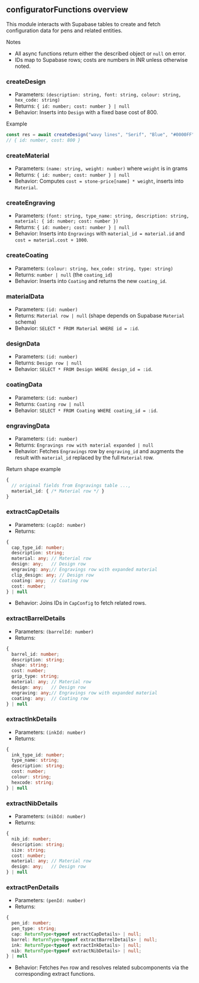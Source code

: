 ## configuratorFunctions overview

This module interacts with Supabase tables to create and fetch configuration data for pens and related entities.

Notes
- All async functions return either the described object or `null` on error.
- IDs map to Supabase rows; costs are numbers in INR unless otherwise noted.

### createDesign
- Parameters: `(description: string, font: string, colour: string, hex_code: string)`
- Returns: `{ id: number; cost: number } | null`
- Behavior: Inserts into `Design` with a fixed base cost of 800.

Example
```ts
const res = await createDesign("wavy lines", "Serif", "Blue", "#0000FF");
// { id: number, cost: 800 }
```

### createMaterial
- Parameters: `(name: string, weight: number)` where `weight` is in grams
- Returns: `{ id: number; cost: number } | null`
- Behavior: Computes `cost = stone-price[name] * weight`, inserts into `Material`.

### createEngraving
- Parameters: `(font: string, type_name: string, description: string, material: { id: number; cost: number })`
- Returns: `{ id: number; cost: number } | null`
- Behavior: Inserts into `Engravings` with `material_id = material.id` and `cost = material.cost + 1000`.

### createCoating
- Parameters: `(colour: string, hex_code: string, type: string)`
- Returns: `number | null` (the `coating_id`)
- Behavior: Inserts into `Coating` and returns the new `coating_id`.

### materialData
- Parameters: `(id: number)`
- Returns: `Material row | null` (shape depends on Supabase `Material` schema)
- Behavior: `SELECT * FROM Material WHERE id = :id`.

### designData
- Parameters: `(id: number)`
- Returns: `Design row | null`
- Behavior: `SELECT * FROM Design WHERE design_id = :id`.

### coatingData
- Parameters: `(id: number)`
- Returns: `Coating row | null`
- Behavior: `SELECT * FROM Coating WHERE coating_id = :id`.

### engravingData
- Parameters: `(id: number)`
- Returns: `Engravings row with material expanded | null`
- Behavior: Fetches `Engravings` row by `engraving_id` and augments the result with `material_id` replaced by the full `Material` row.

Return shape example
```ts
{
  // original fields from Engravings table ...,
  material_id: { /* Material row */ }
}
```

### extractCapDetails
- Parameters: `(capId: number)`
- Returns:
```ts
{
  cap_type_id: number;
  description: string;
  material: any; // Material row
  design: any;   // Design row
  engraving: any;// Engravings row with expanded material
  clip_design: any; // Design row
  coating: any;  // Coating row
  cost: number;
} | null
```
- Behavior: Joins IDs in `CapConfig` to fetch related rows.

### extractBarrelDetails
- Parameters: `(barrelId: number)`
- Returns:
```ts
{
  barrel_id: number;
  description: string;
  shape: string;
  cost: number;
  grip_type: string;
  material: any; // Material row
  design: any;   // Design row
  engraving: any;// Engravings row with expanded material
  coating: any;  // Coating row
} | null
```

### extractInkDetails
- Parameters: `(inkId: number)`
- Returns:
```ts
{
  ink_type_id: number;
  type_name: string;
  description: string;
  cost: number;
  colour: string;
  hexcode: string;
} | null
```

### extractNibDetails
- Parameters: `(nibId: number)`
- Returns:
```ts
{
  nib_id: number;
  description: string;
  size: string;
  cost: number;
  material: any; // Material row
  design: any;   // Design row
} | null
```

### extractPenDetails
- Parameters: `(penId: number)`
- Returns:
```ts
{
  pen_id: number;
  pen_type: string;
  cap: ReturnType<typeof extractCapDetails> | null;
  barrel: ReturnType<typeof extractBarrelDetails> | null;
  ink: ReturnType<typeof extractInkDetails> | null;
  nib: ReturnType<typeof extractNibDetails> | null;
} | null
```
- Behavior: Fetches `Pen` row and resolves related subcomponents via the corresponding extract functions.


